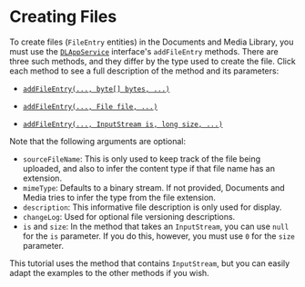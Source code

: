 # Creating Files

To create files (`FileEntry` entities) in the Documents and Media Library, you 
must use the 
[`DLAppService`](@platform-ref@/7.1-latest/javadocs/portal-kernel/com/liferay/document/library/kernel/service/DLAppService.html) 
interface's `addFileEntry` methods. There are three such methods, and they 
differ by the type used to create the file. Click each method to see a 
full description of the method and its parameters: 

-   [`addFileEntry(..., byte[] bytes, ...)`](@platform-ref@/7.1-latest/javadocs/portal-kernel/com/liferay/document/library/kernel/service/DLAppService.html#addFileEntry-long-long-java.lang.String-java.lang.String-java.lang.String-java.lang.String-java.lang.String-byte:A-com.liferay.portal.kernel.service.ServiceContext-) 

-   [`addFileEntry(..., File file, ...)`](@platform-ref@/7.1-latest/javadocs/portal-kernel/com/liferay/document/library/kernel/service/DLAppService.html#addFileEntry-long-long-java.lang.String-java.lang.String-java.lang.String-java.lang.String-java.lang.String-java.io.File-com.liferay.portal.kernel.service.ServiceContext-)

-   [`addFileEntry(..., InputStream is, long size, ...)`](@platform-ref@/7.1-latest/javadocs/portal-kernel/com/liferay/document/library/kernel/service/DLAppService.html#addFileEntry-long-long-java.lang.String-java.lang.String-java.lang.String-java.lang.String-java.lang.String-java.io.InputStream-long-com.liferay.portal.kernel.service.ServiceContext-)

Note that the following arguments are optional: 

-   `sourceFileName`: This is only used to keep track of the file being 
    uploaded, and also to infer the content type if that file name has an 
    extension. 
-   `mimeType`: Defaults to a binary stream. If not provided, Documents and 
    Media tries to infer the type from the file extension. 
-   `description`: This informative file description is only used for display. 
-   `changeLog`: Used for optional file versioning descriptions. 
-   `is` and `size`: In the method that takes an `InputStream`, you can use 
    `null` for the `is` parameter. If you do this, however, you must use `0` for 
    the `size` parameter. 

This tutorial uses the method that contains `InputStream`, but you can easily 
adapt the examples to the other methods if you wish. 
<!-- Add example -->
